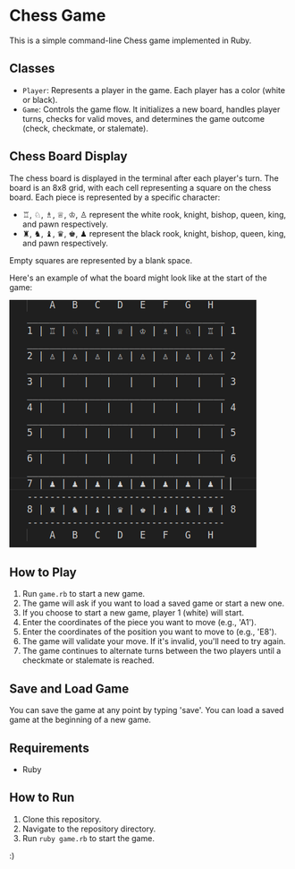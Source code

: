 # Chess Game

This is a simple command-line Chess game implemented in Ruby.

## Classes

- `Player`: Represents a player in the game. Each player has a color (white or black).
- `Game`: Controls the game flow. It initializes a new board, handles player turns, checks for valid moves, and determines the game outcome (check, checkmate, or stalemate).

## Chess Board Display

The chess board is displayed in the terminal after each player's turn. The board is an 8x8 grid, with each cell representing a square on the chess board. Each piece is represented by a specific character:

- ♖, ♘, ♗, ♕, ♔, ♙ represent the white rook, knight, bishop, queen, king, and pawn respectively.
- ♜, ♞, ♝, ♛, ♚, ♟ represent the black rook, knight, bishop, queen, king, and pawn respectively.

Empty squares are represented by a blank space.

Here's an example of what the board might look like at the start of the game:

![chess_board](chess.png)

## How to Play

1. Run `game.rb` to start a new game.
2. The game will ask if you want to load a saved game or start a new one.
3. If you choose to start a new game, player 1 (white) will start.
4. Enter the coordinates of the piece you want to move (e.g., 'A1').
5. Enter the coordinates of the position you want to move to (e.g., 'E8').
6. The game will validate your move. If it's invalid, you'll need to try again.
7. The game continues to alternate turns between the two players until a checkmate or stalemate is reached.

## Save and Load Game

You can save the game at any point by typing 'save'. You can load a saved game at the beginning of a new game.

## Requirements

- Ruby

## How to Run

1. Clone this repository.
2. Navigate to the repository directory.
3. Run `ruby game.rb` to start the game.


:)
